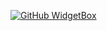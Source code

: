 [![GitHub WidgetBox](https://github-widgetbox.vercel.app/api/profile?username=nimesh-official0&data=followers,repositories,stars,commits&theme=nautilus)](https://github.com/nimesh-official0)
